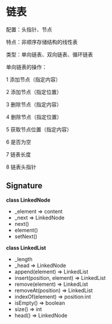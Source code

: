# 链表

配置：头指针、节点

特点：非顺序存储结构的线性表

类型：单向链表、双向链表、循环链表

单向链表的操作：

1 添加节点（指定内容）

2 添加节点（指定位置）

3 删除节点（指定内容）

4 删除节点（指定位置）

5 获取节点位置（指定内容）

6 是否为空

7 链表长度

8 链表头指针

## Signature

**class LinkedNode**

- _element => content
- _next => LinkedNode
- next()
- element()
- setNext()

**class LinkedList**

- _length
- _head => LinkedNode
- append(element) => LinkedList
- insert(position, element) => LinkedList
- remove(element) => LinkedList
- removeAt(position) => LinkedList
- indexOf(element) => position:int
- isEmpty() => boolean
- size() => int
- head() => LinkedNode
